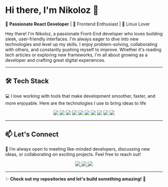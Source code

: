 # Hi there, I'm Nikoloz 👋

🚀 **Passionate React Developer** | 🎨 Frontend Enthusiast | 🐧 Linux Lover

Hey there! I'm Nikoloz, a passionate Front-End developer who loves building sleek, user-friendly interfaces. I'm always eager to dive into new technologies and level up my skills. I enjoy problem-solving, collaborating with others, and constantly pushing myself to improve. Whether it's reading tech articles or exploring new frameworks, I'm all about growing as a developer and crafting great digital experiences.

---

## 🛠 Tech Stack
 💻 I love working with tools that make development smoother, faster, and more enjoyable. Here are the technologies I use to bring ideas to life
<div align="center">
  <img src="https://img.shields.io/badge/HTML5-%23E34F26.svg?style=for-the-badge&logo=html5&logoColor=white" />
  <img src="https://img.shields.io/badge/CSS3-%231572B6.svg?style=for-the-badge&logo=css3&logoColor=white" />
  <img src="https://img.shields.io/badge/JavaScript-%23F7DF1E.svg?style=for-the-badge&logo=javascript&logoColor=black" />
  <img src="https://img.shields.io/badge/React-%2361DAFB.svg?style=for-the-badge&logo=react&logoColor=black" />
  <img src="https://img.shields.io/badge/TailwindCSS-%2306B6D4.svg?style=for-the-badge&logo=tailwind-css&logoColor=white" />
  <img src="https://img.shields.io/badge/TypeScript-%233178C6.svg?style=for-the-badge&logo=typescript&logoColor=white" />
  <img src="https://img.shields.io/badge/Sass-%23CC6699.svg?style=for-the-badge&logo=sass&logoColor=white" />
  <img src="https://img.shields.io/badge/Linux-%23FCC624.svg?style=for-the-badge&logo=linux&logoColor=black" />
  <img src="https://img.shields.io/badge/Git-%23F05032.svg?style=for-the-badge&logo=git&logoColor=white" />
  <img src="https://img.shields.io/badge/GitHub-%23181717.svg?style=for-the-badge&logo=github&logoColor=white" />
</div>

---

## 📫 Let's Connect
🤝 I’m always open to meeting like-minded developers, discussing new ideas, or collaborating on exciting projects. Feel free to reach out!
<div align="center">
  <a href="https://www.linkedin.com/in/nikoloz-onezashvili-5172b1206/" target="_blank">
    <img src="https://img.shields.io/badge/LinkedIn-%230A66C2.svg?style=for-the-badge&logo=linkedin&logoColor=white" />
  </a>
  <a href="https://www.instagram.com/nikaonezashvili78/?hl=en" target="_blank">
    <img src="https://img.shields.io/badge/Instagram-%23E4405F.svg?style=for-the-badge&logo=instagram&logoColor=white" />
  </a>
  <a href="mailto:nikaonezashvili837@gmail.com" target="_blank">
    <img src="https://img.shields.io/badge/Gmail-%23D14836.svg?style=for-the-badge&logo=gmail&logoColor=white" />
  </a>
</div>

---

✨ **Check out my repositories and let's build something amazing!** 🚀
